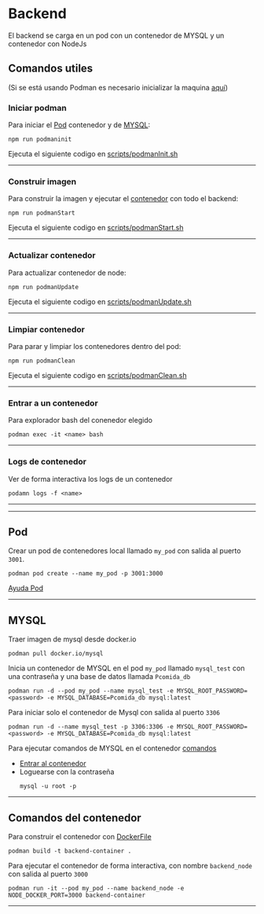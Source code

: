 # Backend

El backend se carga en un pod con un contenedor de MYSQL y un contenedor con NodeJs

## Comandos utiles
(Si se está usando Podman es necesario inicializar la maquina [aquí](https://github.com/containers/podman/blob/main/docs/tutorials/podman-for-windows.md))

### Iniciar podman
Para iniciar el [Pod](#pod) contenedor y de [MYSQL](#mysql): 
```
npm run podmaninit
```
Ejecuta el siguiente codigo en [scripts/podmanInit.sh](./scripts/podmanInit.sh)

---
### Construir imagen
Para construir la imagen y ejecutar el [contenedor](#comandos-del-contenedor) con todo el backend: 
```
npm run podmanStart
```
Ejecuta el siguiente codigo en [scripts/podmanStart.sh](./scripts/podmanStart.sh)

---
### Actualizar contenedor
Para actualizar contenedor de node:
```
npm run podmanUpdate
```
Ejecuta el siguiente codigo en [scripts/podmanUpdate.sh](./scripts/podmanUpdate.sh)

---
### Limpiar contenedor
Para parar y limpiar los contenedores dentro del pod:
```
npm run podmanClean
```
Ejecuta el siguiente codigo en [scripts/podmanClean.sh](./scripts/podmanClean.sh)

---
### Entrar a un contenedor
Para explorador bash del conenedor elegido
```
podman exec -it <name> bash
```
---
### Logs de contenedor
Ver de forma interactiva los logs de un contenedor
```
podamn logs -f <name>
```
---
---

## Pod

Crear un pod de contenedores local llamado ```my_pod``` con salida al puerto ```3001```.

```
podman pod create --name my_pod -p 3001:3000
```

[Ayuda Pod](https://mohitgoyal-co.translate.goog/2021/04/23/spinning-up-and-managing-pods-with-multiple-containers-with-podman/?_x_tr_sl=en&_x_tr_tl=es&_x_tr_hl=es&_x_tr_pto=sc)

---
## MYSQL

Traer imagen de mysql desde docker.io
```
podman pull docker.io/mysql
```

Inicia un contenedor de MYSQL en el pod ```my_pod``` llamado ```mysql_test``` con una contraseña y una base de datos llamada ```Pcomida_db```

```
podman run -d --pod my_pod --name mysql_test -e MYSQL_ROOT_PASSWORD=<password> -e MYSQL_DATABASE=Pcomida_db mysql:latest
```

Para iniciar solo el contenedor de Mysql con salida al puerto ```3306```
```
podman run -d --name mysql_test -p 3306:3306 -e MYSQL_ROOT_PASSWORD=<password> -e MYSQL_DATABASE=Pcomida_db mysql:latest
```

Para ejecutar comandos de MYSQL en el contenedor [comandos](https://stackoverflow.com/questions/59838692/mysql-root-password-is-set-but-getting-access-denied-for-user-rootlocalhost)
- [Entrar al contenedor](#entrar-a-un-contenedor)
- Loguearse con la contraseña
    ```
    mysql -u root -p
    ```

---
## Comandos del contenedor

Para construir el contenedor con [DockerFile](./backend/Dockerfile)

```
podman build -t backend-container .
```

Para ejecutar el contenedor de forma interactiva, con nombre ```backend_node``` con salida al puerto ```3000```

```
podman run -it --pod my_pod --name backend_node -e NODE_DOCKER_PORT=3000 backend-container
```

---
